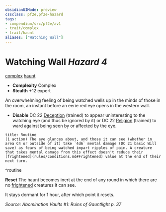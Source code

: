 ```yaml
---
obsidianUIMode: preview
cssclass: pf2e,pf2e-hazard
tags:
- compendium/src/pf2e/av1
- trait/complex
- trait/haunt
aliases: ["Watching Wall"]
---
```

# Watching Wall *Hazard 4*  
[complex](rules/traits/complex.md)  [haunt](rules/traits/haunt.md)  

- **Complexity** Complex
- **Stealth** +12 expert  

An overwhelming feeling of being watched wells up in the minds of those in the room, an instant before an eerie red eye opens in the western wall.

- **Disable** DC 22 [Deception](compendium/skills.md#Deception) (trained) to appear uninteresting to the watching eye (and thus be ignored by it) or DC 22 [Religion](compendium/skills.md#Religion) (trained) to ward against being seen by or affected by the eye.  

```ad-pf2-summary
title: Routine
(1 action) The eye glances about, and those it can see (whether in area C4 or outside of it) take `4d6` mental damage (DC 21 basic Will save) as fears of being watched impart ripples of pain. A creature that takes mental damage from this effect doesn't reduce their [frightened](rules/conditions.md#Frightened) value at the end of their next turn.
```
^routine

**Reset** The haunt becomes inert at the end of any round in which there are no [frightened](rules/conditions.md#Frightened) creatures it can see.

It stays dormant for 1 hour, after which point it resets.  

*Source: Abomination Vaults #1: Ruins of Gauntlight p. 37*